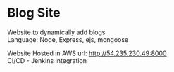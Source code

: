 # Blog Site
Website to dynamically add blogs<br>
Language: Node, Express, ejs, mongoose

Website Hosted in AWS
url: http://54.235.230.49:8000<br>
CI/CD - Jenkins Integration 
